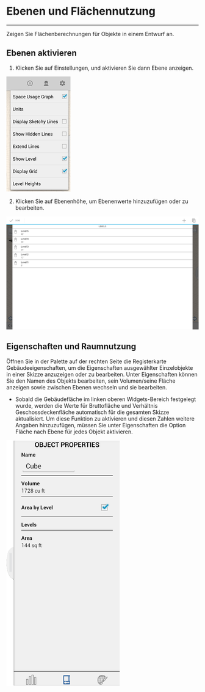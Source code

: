 

# Ebenen und Flächennutzung

---

Zeigen Sie Flächenberechnungen für Objekte in einem Entwurf an.

## Ebenen aktivieren

1. Klicken Sie auf Einstellungen, und aktivieren Sie dann Ebene anzeigen.

![](Images/GUID-94508505-EF2B-499E-8947-E5FF72C00EF6-low.png)

2. Klicken Sie auf Ebenenhöhe, um Ebenenwerte hinzuzufügen oder zu bearbeiten.

![](Images/GUID-FD13636D-88B5-479E-B770-28E39593ED7A-low.png)

## Eigenschaften und Raumnutzung

Öffnen Sie in der Palette auf der rechten Seite die Registerkarte Gebäudeeigenschaften, um die Eigenschaften ausgewählter Einzelobjekte in einer Skizze anzuzeigen oder zu bearbeiten. Unter Eigenschaften können Sie den Namen des Objekts bearbeiten, sein Volumen/seine Fläche anzeigen sowie zwischen Ebenen wechseln und sie bearbeiten.

* Sobald die Gebäudefläche im linken oberen Widgets-Bereich festgelegt wurde, werden die Werte für Bruttofläche und Verhältnis Geschossdeckenfläche automatisch für die gesamten Skizze aktualisiert. Um diese Funktion zu aktivieren und diesen Zahlen weitere Angaben hinzuzufügen, müssen Sie unter Eigenschaften die Option Fläche nach Ebene für jedes Objekt aktivieren.

![](Images/GUID-BBAAFEE8-767B-4F46-8068-FFAE22514E44-low.png)

